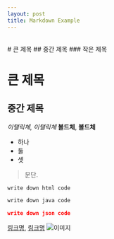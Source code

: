 ```yaml
---
layout: post
title: Markdown Example
---
```

<br/>
# 큰 제목
## 중간 제목
### 작은 제목

큰 제목
====================

중간 제목
---------------------

*이탤릭체*, _이탤릭체_
**볼드체**, __볼드체__

- 하나
- 둘
- 셋

>문단.

```html
write down html code
```

```java
write down java code
```

```json
write down json code
```

[링크명](http://www.example.com), [링크명](http://www.example.com "사이트 제목")
![이미지](/images/404.jpg)